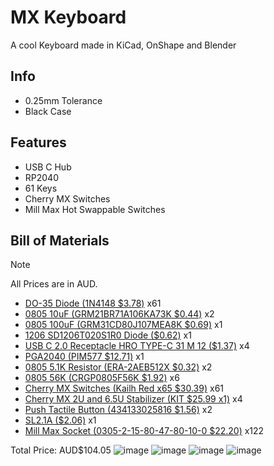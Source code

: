 # MX Keyboard
A cool Keyboard made in KiCad, OnShape and Blender

## Info
 - 0.25mm Tolerance
 - Black Case

## Features
 - USB C Hub
 - RP2040
 - 61 Keys
 - Cherry MX Switches
 - Mill Max Hot Swappable Switches

## Bill of Materials
> [!NOTE]
> All Prices are in AUD.
 - [DO-35 Diode (1N4148 $3.78)](https://www.digikey.com.au/en/products/detail/onsemi/1N4148/458603) x61
 - [0805 10uF (GRM21BR71A106KA73K $0.44)](https://www.digikey.com.au/en/products/detail/murata-electronics/GRM21BR71A106KA73K/6606010) x2
 - [0805 100uF (GRM31CD80J107MEA8K $0.69)](https://www.digikey.com.au/en/products/detail/murata-electronics/GRM31CD80J107MEA8K/13905021) x1
 - [1206 SD1206T020S1R0 Diode ($0.62)](https://www.digikey.com.au/en/products/detail/kyocera-avx/SD1206T020S1R0/3749511) x1
 - [USB C 2.0 Receptacle HRO TYPE-C 31 M 12 ($1.37)](https://www.lcsc.com/product-detail/USB-Type-C_Korean-Hroparts-Elec-TYPE-C-31-M-12_C165948.html) x4
 - [PGA2040 (PIM577 $12.71)](https://www.mouser.com/ProductDetail/Pimoroni/PIM577) x1
 - [0805 5.1K Resistor (ERA-2AEB512X $0.32)](https://www.digikey.com.au/en/products/detail/panasonic-electronic-components/ERA-2AEB512X/1706022) x2
 - [0805 56K (CRGP0805F56K $1.92)](https://www.digikey.com.au/en/products/detail/te-connectivity-passive-product/CRGP0805F56K/8577100) x6
 - [Cherry MX Switches (Kailh Red x65 $30.39)](https://www.aliexpress.com/item/1005003944834891.html) x61
 - [Cherry MX 2U and 6.5U Stabilizer (KIT $25.99 x1)](https://www.switchkeys.com.au/products/durock-pcb-mount-screw-in-stabilisers-v3) x4
 - [Push Tactile Button (434133025816 $1.56)](https://www.digikey.com.au/en/products/detail/w%C3%BCrth-elektronik/434133025816/9950810) x2
 - [SL2.1A ($2.06)](https://www.lcsc.com/product-detail/USB-ICs_CoreChips-SL2-1A_C192893.html) x1
 - [Mill Max Socket (0305-2-15-80-47-80-10-0 $22.20)](https://au.mouser.com/ProductDetail/Mill-Max/0305-2-15-80-47-80-10-0?qs=QtQX4uD3c2Uys0ai6Tr8NQ%3D%3D&srsltid=AfmBOooyb6HTM4vnLh8h4yDBkP2k1LwmXXjLIcHoy3S925Os2tJ9olaj) x122

 Total Price: AUD$104.05
![image](https://github.com/user-attachments/assets/1d596d81-42f5-4330-834d-2fec6f1d2484)
![image](https://github.com/user-attachments/assets/5bfa8c81-7bbb-4232-b9cd-3217f70589d2)
![image](https://github.com/user-attachments/assets/0bb49dcf-064d-49fc-9f68-46ff5ee30bf5)
![image](https://github.com/user-attachments/assets/29507283-e1cb-43ca-90c2-2fa88ef2d1fa)
